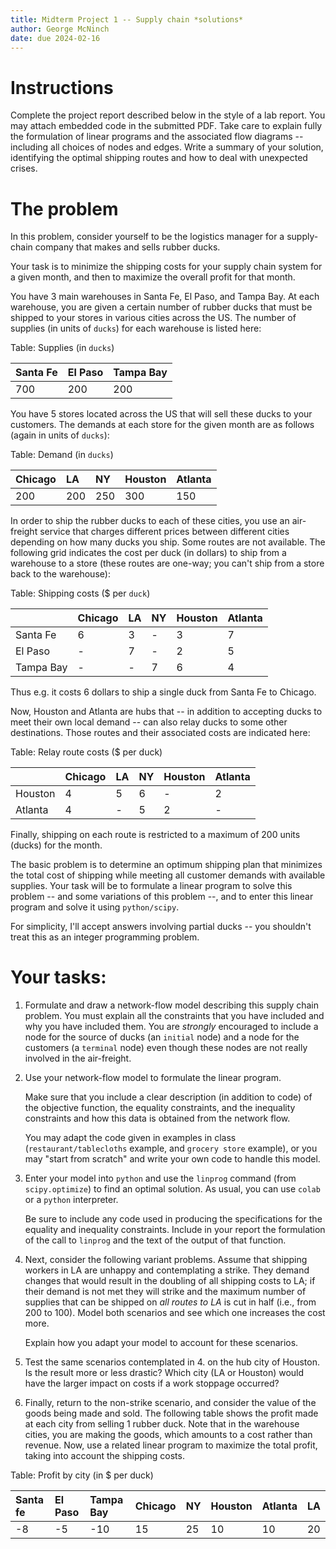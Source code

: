 ```yaml
---
title: Midterm Project 1 -- Supply chain *solutions*
author: George McNinch
date: due 2024-02-16
---
```


# Instructions

Complete the project report described below in the style of a lab
report. You may attach embedded code in the
submitted PDF. Take care to explain fully the formulation of linear
programs and the associated flow diagrams -- including all choices of
nodes and edges. Write a summary of your solution, identifying the
optimal shipping routes and how to deal with unexpected crises.

# The problem


In this problem, consider yourself to be the logistics manager for a
supply-chain company that makes and sells rubber ducks.

Your task is to minimize the shipping costs for your supply chain
system for a given month, and then to maximize the overall profit for
that month.

You have 3 main warehouses in Santa Fe, El Paso, and Tampa Bay. At
each warehouse, you are given a certain number of rubber ducks that
must be shipped to your stores in various cities across the US. The
number of supplies (in units of `ducks`) for each warehouse is listed
here:

Table: Supplies (in `ducks`)

| Santa Fe  | El Paso   | Tampa Bay  |
| :-------- | :-------- | :--------- |
| 700       | 200       | 200        |


You have 5 stores located across the US that will sell these ducks to
your customers. The demands at each store for the given month are as
follows (again in units of `ducks`):

Table: Demand (in `ducks`)

| Chicago   | LA   | NY   | Houston   | Atlanta   |
| :-------- | :--- | :--- | :-------- | :-------- |
| 200       | 200  | 250  | 300       | 150       |


In order to ship the rubber ducks to each of these cities, you use an
air-freight service that charges different prices between different
cities depending on how many ducks you ship. Some routes are not
available. The following grid indicates the cost per duck (in dollars)
to ship from a warehouse to a store (these routes are one-way; you
can't ship from a store back to the warehouse):

Table: Shipping costs (\$ per `duck`)

|           | Chicago | LA | NY | Houston | Atlanta |
|:----------|:--------|:---|:---|:--------|:--------|
|  Santa Fe |       6 |  3 |  - |       3 |       7 |
|   El Paso |       - |  7 |  - |       2 |       5 |
| Tampa Bay |       - |  - |  7 |       6 |       4 |

Thus e.g. it costs 6 dollars to ship a single duck from Santa Fe to
Chicago.

Now, Houston and Atlanta are hubs that -- in addition to accepting
ducks to meet their own local demand -- can also relay ducks to some
other destinations. Those routes and their associated costs are
indicated here:

Table: Relay route costs (\$ per duck)

|         | Chicago | LA | NY | Houston | Atlanta |
|:--------|:--------|:---|:---|:--------|:--------|
| Houston |       4 |  5 |  6 |       - |       2 |
| Atlanta |       4 |  - |  5 |       2 |       - |


Finally, shipping on each route is restricted to a maximum of 200
units (ducks) for the month.

The basic problem is to determine an optimum shipping plan that
minimizes the total cost of shipping while meeting all customer
demands with available supplies.  Your task will be to formulate a
linear program to solve this problem -- and some variations of this
problem --, and to enter this linear program and solve it using
``python/scipy``.

For simplicity, I'll accept answers involving partial ducks -- you
shouldn't treat this as an integer programming problem.


# Your tasks:


1. Formulate and draw a network-flow model describing this supply
   chain problem. You must explain all the constraints that you have
   included and why you have included them. You are *strongly*
   encouraged to include a node for the source of ducks (an
   ``initial`` node) and a node for the customers (a ``terminal``
   node) even though these nodes are not really involved in the
   air-freight.

2. Use your network-flow model to formulate the linear program. 

   Make sure that you include a clear description (in addition to
   code) of the objective function, the equality constraints, and the
   inequality constraints and how this data is obtained from the
   network flow.

   
   You may adapt the code given in examples in class
   (`restaurant/tablecloths` example, and `grocery store` example), or
   you may "start from scratch" and write your own code to handle this
   model.
   

3. Enter your model into ``python`` and use the ``linprog`` command
   (from ``scipy.optimize``) to find an optimal solution.  As usual, 
   you can  use ``colab`` or a ``python`` interpreter.  
   
   Be sure to include any code used in producing the specifications
   for the equality and inequality constraints. Include in your report
   the formulation of the call to ``linprog`` and the text of the
   output of that function.

4. Next, consider the following variant problems. Assume that shipping
   workers in LA are unhappy and contemplating a strike. They demand
   changes that would result in the doubling of all shipping costs to
   LA; if their demand is not met they will strike and the maximum
   number of supplies that can be shipped on *all routes to LA* is cut
   in half (i.e., from 200 to 100). Model both scenarios and see which
   one increases the cost more.

   Explain how you adapt your model to account for these scenarios.

5. Test the same scenarios contemplated in 4. on the hub city of
   Houston. Is the result more or less drastic? Which city (LA or
   Houston) would have the larger impact on costs if a work stoppage
   occurred?

6. Finally, return to the non-strike scenario, and consider the value
   of the goods being made and sold.  The following table shows the
   profit made at each city from selling 1 rubber duck. Note that in
   the warehouse cities, you are making the goods, which amounts to a
   cost rather than revenue. Now, use a related linear program to
   maximize the total profit, taking into account the shipping costs.

Table: Profit by city (in \$ per duck)

| Santa fe   | El Paso   | Tampa Bay   | Chicago   | NY   | Houston   | Atlanta   | LA   |
| :--------- | :-------- | :---------- | :-------- | :--- | :-------- | :-------- | :--- |
| -8         | -5        | -10         | 15        | 25   | 10        | 10        | 20   |

